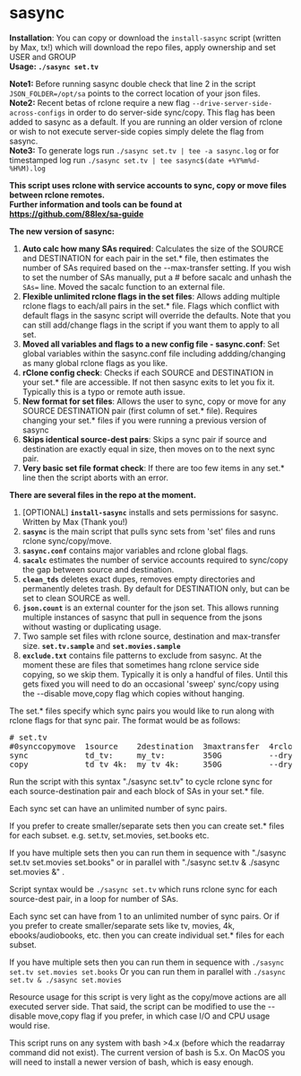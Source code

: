 # **sasync**

**Installation**: You can copy or download the `install-sasync` script (written by Max, tx!) which will download the repo files, apply ownership and set USER and GROUP    
**Usage:  `./sasync set.tv`**    

**Note1:** Before running sasync double check that line 2 in the script `JSON_FOLDER=/opt/sa` points to the correct location of your json files.    
**Note2:** Recent betas of rclone require a new flag `--drive-server-side-across-configs` in order to do server-side sync/copy. This flag has been
added to sasync as a default. If you are running an older version of rclone or wish to not execute server-side copies simply
delete the flag from sasync.  
**Note3:** To generate logs run `./sasync set.tv | tee -a sasync.log` or for timestamped log run `./sasync set.tv | tee sasync$(date +%Y%m%d-%H%M).log`

**This script uses rclone with service accounts to sync, copy or move files between rclone remotes.**  
**Further information and tools can be found  at https://github.com/88lex/sa-guide**

**The new version of sasync:**

1. **Auto calc how many SAs required**: Calculates the size of the SOURCE and DESTINATION for each pair in the set.* file, then estimates the number 
of SAs required based on the --max-transfer setting. If you wish to set the number of SAs manually, put a # before sacalc and unhash the `SAs=` line. 
Moved the sacalc function to an external file.
2. **Flexible unlimited rclone flags in the set files**: Allows adding multiple rclone flags to each/all pairs in the set.* file. Flags which conflict with 
default flags in the sasync script will override the defaults. Note that you can still add/change flags in the script if you want them to apply to all set.
3. **Moved all variables and flags to a new config file - sasync.conf**:   Set global variables within the sasync.conf file including addding/changing
as many global rclone flags as you like.
4. **rClone config check**: Checks if each SOURCE and DESTINATION in your set.* file are accessible. If not then sasync exits to let you fix it.
Typically this is a typo or remote auth issue.
5. **New format for set files**: Allows the user to sync, copy or move for any SOURCE DESTINATION pair (first column of set.* file). 
Requires changing your set.* files if you were running a previous version of sasync 
6. **Skips identical source-dest pairs**: Skips a sync pair if source and destination are exactly equal in size, then moves on to the next sync pair.
7. **Very basic set file format check**: If there are too few items in any set.* line then the script aborts with an error.

**There are several files in the repo at the moment.**
1. [OPTIONAL] **`install-sasync`** installs and sets permissions for sasync. Written by Max (Thank you!)
2. **`sasync`** is the main script that pulls sync sets from 'set' files and runs rclone sync/copy/move.
3. **`sasync.conf`** contains major variables and rclone global flags.
4. **`sacalc`** estimates the number of service accounts required to sync/copy the gap between source and destination.
5. **`clean_tds`** deletes exact dupes, removes empty directories and permanently deletes trash. By default for DESTINATION only, but can be set to clean SOURCE as well.
6. **`json.count`** is an external counter for the json set. This allows running multiple instances of sasync that pull in sequence from the jsons without wasting or duplicating usage.
7. Two sample set files with rclone source, destination and max-transfer size. **`set.tv.sample`** and **`set.movies.sample`**
8. **`exclude.txt`** contains file patterns to exclude from sasync. At the moment these are files that sometimes hang rclone service side copying, so we skip them. 
Typically it is only a handful of files. Until this gets fixed you will need to do an occasional 'sweep' sync/copy using the --disable move,copy flag which copies without hanging.


The set.* files specify which sync pairs you would like to run along with rclone flags for that sync pair. The format would be as follows:
<pre>
# set.tv
#0synccopymove  1source    2destination  3maxtransfer  4rcloneflags
sync            td_tv:     my_tv:        350G          --dry-run
copy            td_tv_4k:  my_tv_4k:     350G          --dry-run --no-traverse
</pre>

Run the script with this syntax "./sasync set.tv" to cycle rclone sync for each source-destination pair and each block of SAs in your set.* file.

Each sync set can have an unlimited number of sync pairs.

If you prefer to create smaller/separate sets then you can create set.* files for each subset. e.g. set.tv, set.movies, set.books etc.

If you have multiple sets then you can run them in sequence with "./sasync set.tv set.movies set.books" or in parallel with "./sasync set.tv & ./sasync set.movies &" .

Script syntax would be `./sasync set.tv` which runs rclone sync for each source-dest pair, in a loop for number of SAs.

Each sync set can have from 1 to an unlimited number of sync pairs. Or if you prefer to create smaller/separate sets like tv, movies, 4k, 
ebooks/audiobooks, etc. then you can create individual set.* files for each subset.

If you have multiple sets then you can run them in sequence with `./sasync set.tv set.movies set.books`
Or you can run them in parallel with `./sasync set.tv & ./sasync set.movies`

Resource usage for this script is very light as the copy/move actions are all executed server side. That said, the script can be modified to use the --disable move,copy flag if you prefer, in which case I/O and CPU usage would rise.

This script runs on any system with bash >4.x (before which the readarray command did not exist). The current version of bash is 5.x. On MacOS you will need to install a newer version of bash, which is easy enough.

